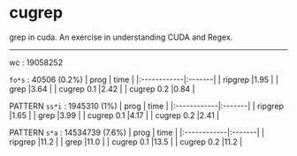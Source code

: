 # cugrep

grep in cuda.
An exercise in understanding CUDA and Regex.


----
wc : 19058252

`fo*s` : 40506 (0.2%)
| prog        | time   |
|:------------|:-------|
| ripgrep     |1.95    |
| grep        |3.64    |
| cugrep 0.1  |2.42    |
| cugrep 0.2  |0.84    |



PATTERN `ss*i` : 1945310 (1%)
| prog        | time   |
|:------------|:-------|
| ripgrep     |1.65    |
| grep        |3.99    |
| cugrep 0.1  |4.17    |
| cugrep 0.2  |2.41    |

PATTERN `s*a`  : 14534739 (7.6%)
| prog        | time   |
|:------------|:-------|
| ripgrep     |11.2    |
| grep        |11.0    |
| cugrep 0.1  |13.5    |
| cugrep 0.2  |11.2    |


